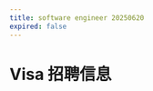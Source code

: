 ```yaml
---
title: software engineer 20250620
expired: false
---
```


# Visa 招聘信息

<JobPostingTable job-posting-json-path="visa/data/sofware-engineer-20250620.json" />
